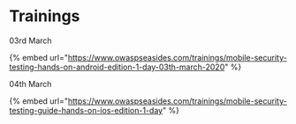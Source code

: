 # Trainings

03rd March

{% embed url="https://www.owaspseasides.com/trainings/mobile-security-testing-hands-on-android-edition-1-day-03th-march-2020" %}

04th March

{% embed url="https://www.owaspseasides.com/trainings/mobile-security-testing-guide-hands-on-ios-edition-1-day" %}

